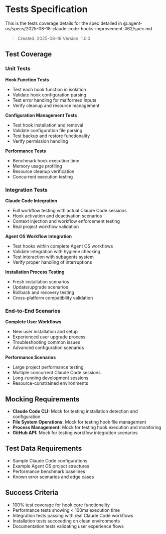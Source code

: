 # Tests Specification

This is the tests coverage details for the spec detailed in @.agent-os/specs/2025-08-18-claude-code-hooks-improvement-#62/spec.md

> Created: 2025-08-18
> Version: 1.0.0

## Test Coverage

### Unit Tests

**Hook Function Tests**
- Test each hook function in isolation
- Validate hook configuration parsing
- Test error handling for malformed inputs
- Verify cleanup and resource management

**Configuration Management Tests**
- Test hook installation and removal
- Validate configuration file parsing
- Test backup and restore functionality
- Verify permission handling

**Performance Tests**
- Benchmark hook execution time
- Memory usage profiling
- Resource cleanup verification
- Concurrent execution testing

### Integration Tests

**Claude Code Integration**
- Full workflow testing with actual Claude Code sessions
- Hook activation and deactivation scenarios
- Context injection and workflow enforcement testing
- Real project workflow validation

**Agent OS Workflow Integration**
- Test hooks within complete Agent OS workflows
- Validate integration with hygiene checking
- Test interaction with subagents system
- Verify proper handling of interruptions

**Installation Process Testing**
- Fresh installation scenarios
- Update/upgrade scenarios
- Rollback and recovery testing
- Cross-platform compatibility validation

### End-to-End Scenarios

**Complete User Workflows**
- New user installation and setup
- Experienced user upgrade process
- Troubleshooting common issues
- Advanced configuration scenarios

**Performance Scenarios**
- Large project performance testing
- Multiple concurrent Claude Code sessions
- Long-running development sessions
- Resource-constrained environments

## Mocking Requirements

- **Claude Code CLI:** Mock for testing installation detection and configuration
- **File System Operations:** Mock for testing hook file management
- **Process Management:** Mock for testing hook execution and monitoring
- **GitHub API:** Mock for testing workflow integration scenarios

## Test Data Requirements

- Sample Claude Code configurations
- Example Agent OS project structures
- Performance benchmark baselines
- Known error scenarios and edge cases

## Success Criteria

- 100% test coverage for hook core functionality
- Performance tests showing < 100ms execution time
- Integration tests passing with real Claude Code workflows
- Installation tests succeeding on clean environments
- Documentation tests validating user experience flows